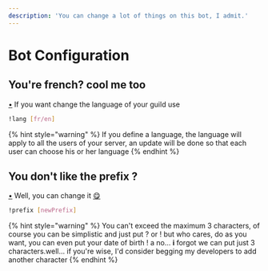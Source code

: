 ```yaml
---
description: 'You can change a lot of things on this bot, I admit.'
---
```


# Bot Configuration

## You're french? cool me too

[•](https://doc.rox.wtf/) If you want change the language of your guild use

```bash
!lang [fr/en]
```

{% hint style="warning" %}
 If you define a language, the language will apply to all the users of your server, an update will be done so that each user can choose his or her language
{% endhint %}

## You don't like the prefix ?

[•](https://doc.rox.wtf/) Well, you can change it [😋](https://getemoji.com/)

```bash
!prefix [newPrefix]
```

{% hint style="warning" %}
You can't exceed the maximum 3 characters, of course you can be simplistic and just put ? or ! but who cares, do as you want, you can even put your date of birth ! a no... **i** forgot we can put just 3 characters.well... if you're wise, I'd consider begging my developers to add another character
{% endhint %}

